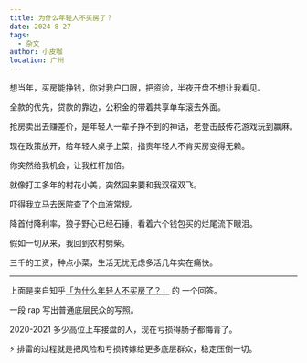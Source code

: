 ```yaml
---
title: 为什么年轻人不买房了？
date: 2024-8-27
tags:
  - 杂文
author: 小皮咖
location: 广州
---
```


想当年，买房能挣钱，你对我户口限，把资验，半夜开盘不想让我看见。

全款的优先，贷款的靠边，公积金的带着共享单车滚去外面。

抢房卖出去赚差价，是年轻人一辈子挣不到的神话，老登击鼓传花游戏玩到赢麻。

<!-- more -->

现在政策放开，给年轻人桌子上菜，指责年轻人不肯买房变得无赖。

你突然给我机会，让我杠杆加倍。

就像打工多年的村花小美，突然回来要和我双宿双飞。

吓得我立马去医院查了个血液常规。

降首付降利率，狼子野心已经石锤，看着六个钱包买的烂尾流下眼泪。

假如一切从来，我回到农村劈柴。

三千的工资，种点小菜，生活无忧无虑多活几年实在痛快。

<hr>

上面是来自知乎[「为什么年轻人不买房了？」](https://www.zhihu.com/question/651994209/answer/3505268468) 的 一个回答。

一段 rap 写出普通底层民众的写照。

2020-2021 多少高位上车接盘的人，现在亏损得肠子都悔青了。

⚡ 排雷的过程就是把风险和亏损转嫁给更多底层群众，稳定压倒一切。

<tongji/>

<comment/>
